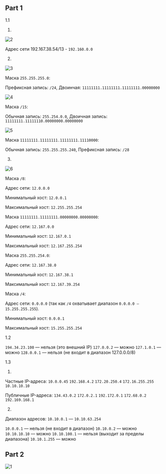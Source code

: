 ## Part 1

 1.1 
 
 1.

   ![2](https://i.imgur.com/Z0KuSXu.png)

   Адрес сети 192.167.38.54/13 - `192.160.0.0`

 2.

   ![3](https://i.imgur.com/4lN6VLo.png)

   Маска `255.255.255.0`:

   Префиксная запись: `/24`, Двоинчая: `11111111.11111111.11111111.00000000`

   ![4](https://i.imgur.com/SgNA2A7.png)

   Маска `/15`:

   Обычная запись: `255.254.0.0`, Двоичная запись: `11111111.11111110.00000000.00000000`

   ![5](https://i.imgur.com/sKGqSgD.png)
 
   Маска `11111111.11111111.11111111.11110000`:

   Обычная запись: `255.255.255.240`, Префиксная запись: `/28`

 3.
   
   ![6](https://i.imgur.com/twp8V0i.png)

   Маска `/8`:

   Адрес сети: `12.0.0.0`

   Минимальный хост: `12.0.0.1`

   Максимальный хост: `12.255.255.254`

   Маска `11111111.11111111.00000000.00000000`:

   Адрес сети: `12.167.0.0`

   Минимальный хост: `12.167.0.1`

   Максимальный хост: `12.167.255.254`

   Маска `255.255.254.0`:

   Адрес сети: `12.167.38.0`

   Минимальный хост: `12.167.38.1`

   Максимальный хост: `12.167.39.254`

   Маска `/4`:

   Адрес сети: `0.0.0.0` (так как `/4` охватывает диапазон `0.0.0.0 — 15.255.255.255`).

   Минимальный хост: `0.0.0.1`
   
   Максимальный хост: `15.255.255.254`

 1.2

   `194.34.23.100` — нельзя (это внешний IP)
   `127.0.0.2` — можно
   `127.1.0.1` — можно
   `128.0.0.1` — нельзя (не входит в диапазон 127.0.0.0/8)

 1.3

 1.
   Частные IP-адреса:
      `10.0.0.45`
      `192.168.4.2`
      `172.20.250.4`
      `172.16.255.255` 
      `10.10.10.10` 

   Публичные IP-адреса:
      `134.43.0.2`
      `172.0.2.1`
      `192.172.0.1`
      `172.68.0.2`
      `192.169.168.1`
 
 2.
   Диапазон адресов: `10.10.0.1` — `10.10.63.254`
   
   `10.0.0.1` — нельзя (не входит в диапазон)
   `10.10.0.2` — можно
   `10.10.10.10` — можно
   `10.10.100.1` — нельзя (выходит за пределы диапазона)
   `10.10.1.255` — можно

## Part 2

 ![1](https://i.imgur.com/AyZBWGI.png)

 
 

